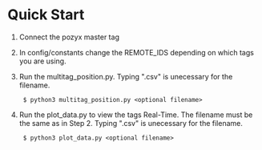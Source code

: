 # Quick Start

1. Connect the pozyx master tag
1. In config/constants change the REMOTE_IDS depending on which tags you are using.
1. Run the multitag_position.py. Typing ".csv" is unecessary for the filename.

        $ python3 multitag_position.py <optional filename>

1. Run the plot_data.py to view the tags Real-Time. The filename must be the same as in Step 2. Typing ".csv" is unecessary for the filename.

        $ python3 plot_data.py <optional filename>
